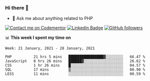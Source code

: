 ### Hi there 👋

<!--
**mustafaculban/mustafaculban** is a ✨ _special_ ✨ repository because its `README.md` (this file) appears on your GitHub profile.

Here are some ideas to get you started:

- 🌱 I’m currently learning ...
- 👯 I’m looking to collaborate on ...
- 🤔 I’m looking for help with ...
- 📫 How to reach me: ...
- 😄 Pronouns: ...
- ⚡ Fun fact: ...

-->
- 💬 Ask me about anything related to PHP

[![Contact me on Codementor](https://www.codementor.io/m-badges/karamusluk/book-session.svg)](https://www.codementor.io/@karamusluk?refer=badge)
[![Linkedin Badge](https://img.shields.io/badge/-Mustafa%20Culban-blue?style=social&logo=Linkedin&logoColor=blue&link=https://www.linkedin.com/in/mustafaculban/)](https://www.linkedin.com/in/mustafaculban/) 
[![GitHub followers](https://img.shields.io/github/followers/karamusluk?label=Follow&style=social)](https://github.com/karamusluk/?tab=follow)


📊 **This week I spent my time on**
<!--START_SECTION:waka-->
```text
Week: 21 January, 2021 - 28 January, 2021

PHP          21 hrs 5 mins   ████████████████▓░░░░░░░░   66.47 % 
JavaScript   8 hrs 26 mins   ██████▓░░░░░░░░░░░░░░░░░░   26.62 % 
CSS          1 hr 26 mins    █░░░░░░░░░░░░░░░░░░░░░░░░   04.57 % 
SQL          17 mins         ▒░░░░░░░░░░░░░░░░░░░░░░░░   00.90 % 
LESS         11 mins         ░░░░░░░░░░░░░░░░░░░░░░░░░   00.59 % 
```
<!--END_SECTION:waka-->

